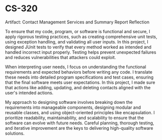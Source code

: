 # CS-320
Artifact: Contact Management Services and Summary Report
Reflection

To ensure that my code, program, or software is functional and secure, I apply rigorous testing practices, such as creating comprehensive unit tests, using exception handling, and validating all user inputs. In this project, I designed JUnit tests to verify that every method worked as intended and handled incorrect input properly. Testing helps prevent unexpected failures and reduces vulnerabilities that attackers could exploit.

When interpreting user needs, I focus on understanding the functional requirements and expected behaviors before writing any code. I translate these needs into detailed program specifications and test cases, ensuring that the final software meets user expectations. In this project, I made sure that actions like adding, updating, and deleting contacts aligned with the user's intended actions.

My approach to designing software involves breaking down the requirements into manageable components, designing modular and reusable classes, and using object-oriented principles like encapsulation. I prioritize readability, maintainability, and scalability to ensure that the software can evolve with future needs. Careful planning, thorough testing, and iterative improvement are the keys to delivering high-quality software solutions.
